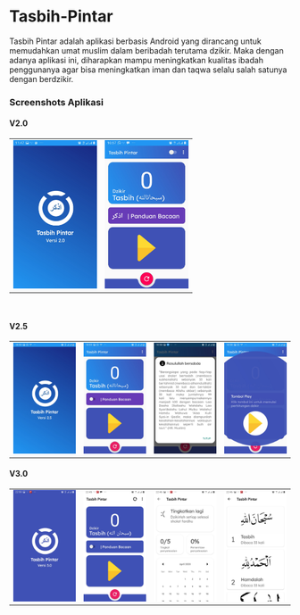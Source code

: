 # Tasbih-Pintar
Tasbih Pintar adalah aplikasi berbasis Android yang dirancang untuk memudahkan umat muslim dalam beribadah terutama dzikir. 
Maka dengan adanya aplikasi ini, diharapkan mampu meningkatkan kualitas ibadah penggunanya agar bisa meningkatkan iman
dan taqwa selalu salah satunya dengan berdzikir. 

### Screenshots Aplikasi
#### V2.0
<table>
	<tr>
		<td>
			<img src="screenshots/app2.jpg" width="150px"/>  
		</td>
	<td>
			<img src="screenshots/app1.jpg" width="150px"/>
		</td>
	</tr>
</table>
<br />

#### V2.5
<table>
	<tr>
		<td>
			<img src="screenshots/v2-5-1.jpg" width="150px"/>  
		</td>
		<td>
			<img src="screenshots/v2-5-2.jpg" width="150px"/>
		</td>
		<td>
			<img src="screenshots/v2-5-3.jpg" width="150px"/>  
		</td>
		<td>
			<img src="screenshots/v2-5-5.jpg" width="150px"/>  
		</td>
	</tr>
</table>

#### V3.0
<table>
	<tr>
		<td>
			<img src="screenshots/v3.0/v3-1.jpg" width="150px"/>  
		</td>
		<td>
			<img src="screenshots/v3.0/v3-2.jpg" width="150px"/>  
		</td>
		<td>
			<img src="screenshots/v3.0/v3-3.jpg" width="150px"/>  
		</td>
		<td>
			<img src="screenshots/v3.0/v3-4.jpg" width="150px"/>  
		</td>
	</tr>
</table>





